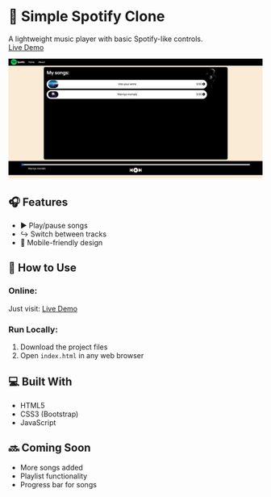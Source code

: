 # 🎵 Simple Spotify Clone

A lightweight music player with basic Spotify-like controls.  
[Live Demo](https://candid-brioche-049edc.netlify.app/) 

![Player Interface](screenshot2.jpg)

## 🎧 Features
- ▶️ Play/pause songs
- ↪️ Switch between tracks
- 📱 Mobile-friendly design

## 🚀 How to Use
### Online:
Just visit: [Live Demo](https://candid-brioche-049edc.netlify.app/)

### Run Locally:
1. Download the project files
2. Open `index.html` in any web browser

## 💻 Built With
- HTML5
- CSS3 (Bootstrap)
- JavaScript

## 🔜 Coming Soon
- More songs added
- Playlist functionality
- Progress bar for songs


